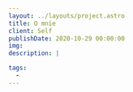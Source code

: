```yaml
---
layout: ../layouts/project.astro
title: O mnie
client: Self
publishDate: 2020-10-29 00:00:00
img:
description: |

tags:
  -
---
```


<!--
Hello, My name is Mateusz Kifner. I am passionate about new technologies and computer games. While studying at university, I developed interest in building modern web applications, because of that I decided to focus on becoming a Front-end Developer. -->
